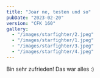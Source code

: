 ```yaml
---
title: "Joar ne, testen und so"
pubDate: "2023-02-20"
version: "CFK 160"
gallery:
  - "/images/starfighter/2.jpeg"
  - "/images/starfighter/1.jpeg"
  - "/images/starfighter/3.jpeg"
  - "/images/starfighter/4.jpeg"
---
```


Bin sehr zufrieden! Das war alles :)
